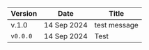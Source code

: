 | Version | Date | Title |
| ------- | ---- | ----- |
| v.1.0 | 14 Sep 2024 | test message |
| `v0.0.0` | 14 Sep 2024 | Test |